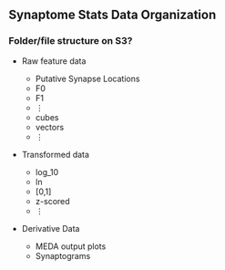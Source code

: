 ## Synaptome Stats Data Organization

### Folder/file structure on S3?

* Raw feature data
  * Putative Synapse Locations
  * F0
  * F1
  * ⋮ 
  * cubes
  * vectors
  * ⋮ 

* Transformed data
  * log_10
  * ln
  * [0,1]
  * z-scored 
  * ⋮ 

* Derivative Data
  * MEDA output plots
  * Synaptograms

